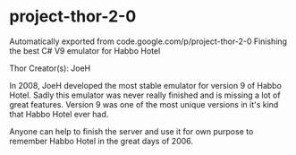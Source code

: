 # project-thor-2-0
Automatically exported from code.google.com/p/project-thor-2-0
Finishing the best C# V9 emulator for Habbo Hotel

Thor Creator(s): JoeH

In 2008, JoeH developed the most stable emulator for version 9 of Habbo Hotel. Sadly this emulator was never really finished and is missing a lot of great features. Version 9 was one of the most unique versions in it's kind that Habbo Hotel ever had.

Anyone can help to finish the server and use it for own purpose to remember Habbo Hotel in the great days of 2006. 
